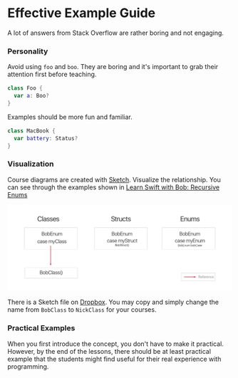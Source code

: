 # Effective Example Guide
A lot of answers from Stack Overflow are rather boring and not engaging.

### Personality
Avoid using `foo` and `boo`. They are boring and it's important to grab their attention first before teaching.

```swift
class Foo {
  var a: Boo?
}
```

Examples should be more fun and familiar.

```swift
class MacBook {
  var battery: Status?
}
```

### Visualization
Course diagrams are created with [Sketch](https://www.sketchapp.com/). Visualize the relationship. You can see through the examples shown in [Learn Swift with Bob: Recursive Enums](https://learnswiftwithbob.com/course/advanced-swift/nested-generics-recursive-enum.html)

<img src=/content/course-creation/assets/images/example-diagram.png title="An example diagram made with Sketch">

There is a Sketch file on [Dropbox](https://www.dropbox.com/s/02lggumpt408p3n/Team%20Bob%20the%20Developer.sketch?dl=0). You may copy and simply change the name from `BobClass` to `NickClass` for your courses.

### Practical Examples
When you first introduce the concept, you don't have to make it practical. However, by the end of the lessons, there should be at least practical example that the students might find useful for their real experience with programming.

